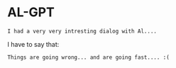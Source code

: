 # AL-GPT
```
I had a very very intresting dialog with Al....
```
I have to say that:
```
Things are going wrong... and are going fast.... :(
```
